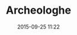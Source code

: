 ---
title: Archeologhe
layout: post
date: 2015-09-25 11:22
numero: 27
image: 27_archeologhe.png
thumb: 27_archeologhe.svg
wiki: https://it.wikipedia.org/wiki/Archeologo
source: http://www.civettadiatena.it/7-cose-che-devi-assolutamente-sapere-sullo-scavo-del-foro-della-pace-di-roma/
source-name: Archeopop
autore: luca corsato
social-autore: https://twitter.com/lucacorsato
social-idea: https://twitter.com/lucacorsato
idea: luca corsato
tags:
- gruppo
- persona storica
---
